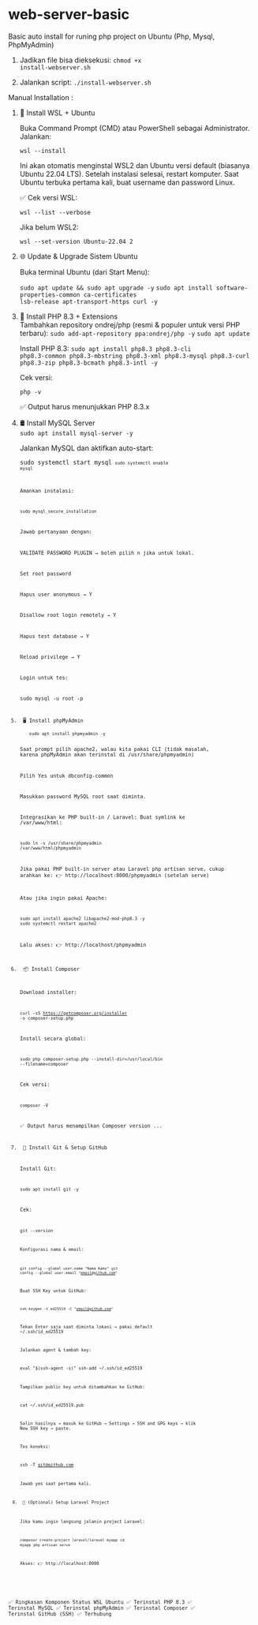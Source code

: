# web-server-basic
Basic auto install for runing php project on Ubuntu (Php, Mysql, PhpMyAdmin)

1. Jadikan file bisa dieksekusi:
   <code>chmod +x install-webserver.sh</code>

2. Jalankan script:
   <code>./install-webserver.sh</code>

Manual Installation :

<ol>
   <li> 🧰 Install WSL + Ubuntu</li>
   
   Buka Command Prompt (CMD) atau PowerShell sebagai Administrator.
   Jalankan:
   
   <code>wsl --install</code>
   
   Ini akan otomatis menginstal WSL2 dan Ubuntu versi default (biasanya Ubuntu 22.04 LTS). Setelah instalasi selesai, restart komputer. Saat Ubuntu terbuka pertama kali, buat username dan password Linux.
   
   ✅ Cek versi WSL:
   
   <code>wsl --list --verbose</code>
   
   Jika belum WSL2:
   
   <code>wsl --set-version Ubuntu-22.04 2</code>
   
   <li> 🌐 Update & Upgrade Sistem Ubuntu</li>
   
   Buka terminal Ubuntu (dari Start Menu):
   
   
   <code>sudo apt update && sudo apt upgrade -y</code>
   <code>sudo apt install software-properties-common ca-certificates lsb-release apt-transport-https curl -y</code>
   
   <li> 🧪 Install PHP 8.3 + Extensions</li>
   Tambahkan repository ondrej/php (resmi & populer untuk versi PHP terbaru): 
   <code>sudo add-apt-repository ppa:ondrej/php -y</code>
   <code>sudo apt update</code>
   
   
   Install PHP 8.3:
   <code>sudo apt install php8.3 php8.3-cli php8.3-common php8.3-mbstring php8.3-xml php8.3-mysql php8.3-curl php8.3-zip php8.3-bcmath php8.3-intl -y</code>
   
   Cek versi:
   
   <code>php -v</code>
   
   
   ✅ Output harus menunjukkan PHP 8.3.x
   
   <li> 🛢 Install MySQL Server</li>
   <code>sudo apt install mysql-server -y</code>
   
   
   Jalankan MySQL dan aktifkan auto-start:
   
   <code>sudo systemctl start mysql<code>
   <code>sudo systemctl enable mysql</code>
   
   
   Amankan instalasi:
   
   <code>sudo mysql_secure_installation</code>
   
   
   Jawab pertanyaan dengan:
   
   VALIDATE PASSWORD PLUGIN → boleh pilih n jika untuk lokal.
   
   Set root password
   
   Hapus user anonymous → Y
   
   Disallow root login remotely → Y
   
   Hapus test database → Y
   
   Reload privilege → Y
   
   Login untuk tes:
   
   sudo mysql -u root -p
   
   <li> 🖥 Install phpMyAdmin</li>
   <code>sudo apt install phpmyadmin -y</code>
   
   
   Saat prompt pilih apache2, walau kita pakai CLI (tidak masalah, karena phpMyAdmin akan terinstal di /usr/share/phpmyadmin)
   
   Pilih Yes untuk dbconfig-common
   
   Masukkan password MySQL root saat diminta.
   
   Integrasikan ke PHP built-in / Laravel:
   Buat symlink ke /var/www/html:
   
   <code>sudo ln -s /usr/share/phpmyadmin /var/www/html/phpmyadmin</code>
   
   
   Jika pakai PHP built-in server atau Laravel php artisan serve, cukup arahkan ke:
   👉 http://localhost:8000/phpmyadmin (setelah serve)
   
   Atau jika ingin pakai Apache:
   
   <code>sudo apt install apache2 libapache2-mod-php8.3 -y</code>
   <code>sudo systemctl restart apache2</code>
   
   
   Lalu akses:
   👉 http://localhost/phpmyadmin
   
   <li> 📦 Install Composer</li>
   
   Download installer:
   
   <code>curl -sS https://getcomposer.org/installer -o composer-setup.php</code>
   
   
   Install secara global:
   
   <code>sudo php composer-setup.php --install-dir=/usr/local/bin --filename=composer</code>
   
   
   Cek versi:
   
   <code>composer -V</code>
   
   
   ✅ Output harus menampilkan Composer version ...
   
   <li> 🧰 Install Git & Setup GitHub </li>
   
   Install Git:
   
   <code>sudo apt install git -y</code>
   
   
   Cek:
   
   <code>git --version
   
   
   Konfigurasi nama & email:
   
   <code>git config --global user.name "Nama Kamu"</code>
   <code>git config --global user.email "email@github.com"</code>
   
   
   Buat SSH Key untuk GitHub:
   
   <code>ssh-keygen -t ed25519 -C "email@github.com"</code>
   
   
   Tekan Enter saja saat diminta lokasi → pakai default ~/.ssh/id_ed25519
   
   Jalankan agent & tambah key:
   
   eval "$(ssh-agent -s)"
   ssh-add ~/.ssh/id_ed25519
   
   
   Tampilkan public key untuk ditambahkan ke GitHub:
   
   cat ~/.ssh/id_ed25519.pub
   
   
   Salin hasilnya → masuk ke GitHub → Settings → SSH and GPG keys
    → klik New SSH key → paste.
   
   Tes koneksi:
   
   ssh -T git@github.com
   
   
   Jawab yes saat pertama kali.
   
   <li> 🧭 (Optional) Setup Laravel Project</li>
   
   Jika kamu ingin langsung jalanin project Laravel:
   
   <code>composer create-project laravel/laravel myapp</code>
   <code>cd myapp</code>
   <code>php artisan serve</code>
   
   
   Akses: 👉 http://localhost:8000

</ol>

✅ Ringkasan
Komponen	Status
WSL Ubuntu	✅ Terinstal
PHP 8.3	✅ Terinstal
MySQL	✅ Terinstal
phpMyAdmin	✅ Terinstal
Composer	✅ Terinstal
GitHub (SSH)	✅ Terhubung
